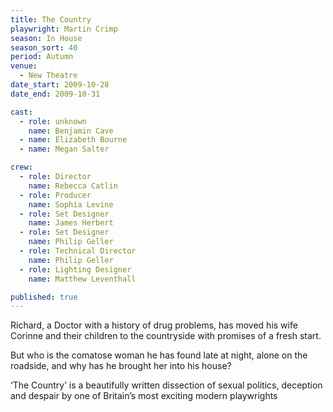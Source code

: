 ```yaml
---
title: The Country
playwright: Martin Crimp
season: In House
season_sort: 40
period: Autumn
venue:
  - New Theatre
date_start: 2009-10-28
date_end: 2009-10-31

cast:
  - role: unknown
    name: Benjamin Cave
  - name: Elizabeth Bourne
  - name: Megan Salter

crew:
  - role: Director
    name: Rebecca Catlin
  - role: Producer
    name: Sophia Levine
  - role: Set Designer
    name: James Herbert
  - role: Set Designer
    name: Philip Geller
  - role: Technical Director
    name: Philip Geller
  - role: Lighting Designer
    name: Matthew Leventhall

published: true
---
```


Richard, a Doctor with a history of drug problems, has moved his wife Corinne and their children to the countryside with promises of a fresh start.

But who is the comatose woman he has found late at night, alone on the roadside, and why has he brought her into his house?

‘The Country’ is a beautifully written dissection of sexual politics, deception and despair by one of Britain’s most exciting modern playwrights
